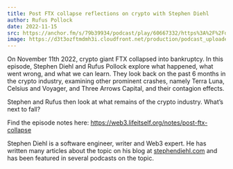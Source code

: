```yaml
---
title: Post FTX collapse reflections on crypto with Stephen Diehl
author: Rufus Pollock
date: 2022-11-15
src: https://anchor.fm/s/79b39934/podcast/play/60667332/https%3A%2F%2Fd3ctxlq1ktw2nl.cloudfront.net%2Fproduction%2Fexports%2F79b39934%2F60667332%2F72cefa08259fafd7da1f8140820353b8.m4a
image: https://d3t3ozftmdmh3i.cloudfront.net/production/podcast_uploaded_episode400/20318133/20318133-1668526488183-0fca15b021897.jpg
---
```


On November 11th 2022, crypto giant FTX collapsed into bankruptcy. In this episode, Stephen Diehl and Rufus Pollock explore what happened, what went wrong, and what we can learn. They look back on the past 6 months in the crypto industry, examining other prominent crashes, namely Terra Luna, Celsius and Voyager, and Three Arrows Capital, and their contagion effects. 

Stephen and Rufus then look at what remains of the crypto industry. What’s next to fall? 

Find the episode notes here: https://web3.lifeitself.org/notes/post-ftx-collapse

Stephen Diehl is a software engineer, writer and Web3 expert. He has written many articles about the topic on his blog at [stephendiehl.com](https://www.stephendiehl.com/) and has been featured in several podcasts on the topic. 
